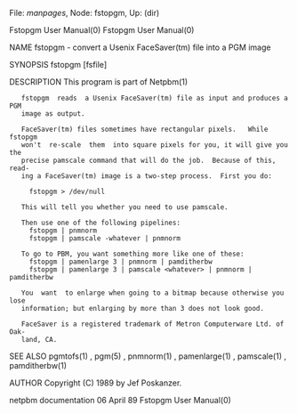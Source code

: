 File: *manpages*,  Node: fstopgm,  Up: (dir)

Fstopgm User Manual(0)                                  Fstopgm User Manual(0)



NAME
       fstopgm - convert a Usenix FaceSaver(tm) file into a PGM image



SYNOPSIS
       fstopgm [fsfile]


DESCRIPTION
       This program is part of Netpbm(1)

       fstopgm  reads  a Usenix FaceSaver(tm) file as input and produces a PGM
       image as output.

       FaceSaver(tm) files sometimes have rectangular pixels.   While  fstopgm
       won't  re-scale  them  into square pixels for you, it will give you the
       precise pamscale command that will do the job.  Because of this,  read-
       ing a FaceSaver(tm) image is a two-step process.  First you do:

         fstopgm > /dev/null

       This will tell you whether you need to use pamscale.

       Then use one of the following pipelines:
         fstopgm | pnmnorm
         fstopgm | pamscale -whatever | pnmnorm

       To go to PBM, you want something more like one of these:
         fstopgm | pamenlarge 3 | pnmnorm | pamditherbw
         fstopgm | pamenlarge 3 | pamscale <whatever> | pnmnorm | pamditherbw

       You  want  to enlarge when going to a bitmap because otherwise you lose
       information; but enlarging by more than 3 does not look good.

       FaceSaver is a registered trademark of Metron Computerware Ltd. of Oak-
       land, CA.



SEE ALSO
       pgmtofs(1)  ,  pgm(5)  ,  pnmnorm(1)  ,  pamenlarge(1)  , pamscale(1) ,
       pamditherbw(1)




AUTHOR
       Copyright (C) 1989 by Jef Poskanzer.



netpbm documentation              06 April 89           Fstopgm User Manual(0)

